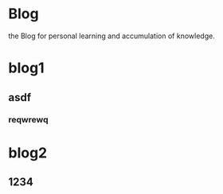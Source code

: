 # Blog
the Blog for personal learning and accumulation of knowledge.
# blog1
## asdf
### reqwrewq
# blog2
## 1234
